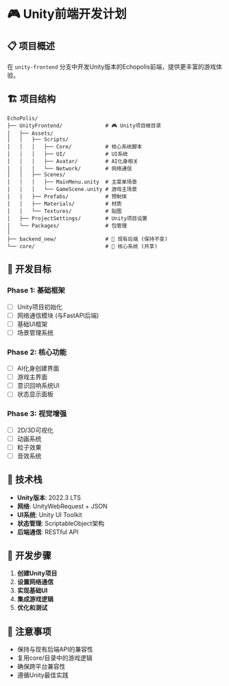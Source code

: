 # 🎮 Unity前端开发计划

## 📋 项目概述

在 `unity-frontend` 分支中开发Unity版本的Echopolis前端，提供更丰富的游戏体验。

## 🏗️ 项目结构

```
EchoPolis/
├── UnityFrontend/              # 🎮 Unity项目根目录
│   ├── Assets/
│   │   ├── Scripts/
│   │   │   ├── Core/           # 核心系统脚本
│   │   │   ├── UI/             # UI系统
│   │   │   ├── Avatar/         # AI化身相关
│   │   │   └── Network/        # 网络通信
│   │   ├── Scenes/
│   │   │   ├── MainMenu.unity  # 主菜单场景
│   │   │   └── GameScene.unity # 游戏主场景
│   │   ├── Prefabs/            # 预制体
│   │   ├── Materials/          # 材质
│   │   └── Textures/           # 贴图
│   ├── ProjectSettings/        # Unity项目设置
│   └── Packages/               # 包管理
│
├── backend_new/                # 🐍 现有后端 (保持不变)
└── core/                       # 🧠 核心系统 (共享)
```

## 🎯 开发目标

### Phase 1: 基础框架
- [ ] Unity项目初始化
- [ ] 网络通信模块 (与FastAPI后端)
- [ ] 基础UI框架
- [ ] 场景管理系统

### Phase 2: 核心功能
- [ ] AI化身创建界面
- [ ] 游戏主界面
- [ ] 意识回响系统UI
- [ ] 状态显示面板

### Phase 3: 视觉增强
- [ ] 2D/3D可视化
- [ ] 动画系统
- [ ] 粒子效果
- [ ] 音效系统

## 🔧 技术栈

- **Unity版本**: 2022.3 LTS
- **网络**: UnityWebRequest + JSON
- **UI系统**: Unity UI Toolkit
- **状态管理**: ScriptableObject架构
- **后端通信**: RESTful API

## 🚀 开发步骤

1. **创建Unity项目**
2. **设置网络通信**
3. **实现基础UI**
4. **集成游戏逻辑**
5. **优化和测试**

## 📝 注意事项

- 保持与现有后端API的兼容性
- 复用core/目录中的游戏逻辑
- 确保跨平台兼容性
- 遵循Unity最佳实践